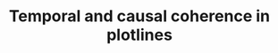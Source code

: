 ---
title: "Temporal and causal coherence in plotlines"
icon: '<i class="fas fa-anchor"></i>'
layout: service
---